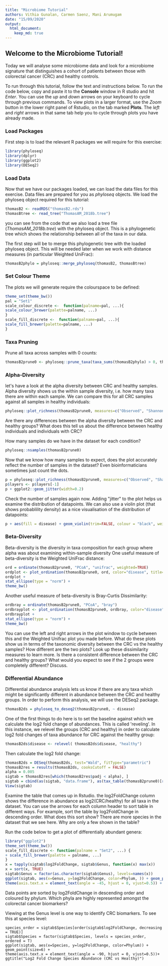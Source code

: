 ```yaml
---
title: "Microbiome Tutorial"
authors: Vithia Gunalan, Carmen Saenz, Mani Arumugam
date: "15/09/2020"
output:
  html_document:
    keep_md: true
---
```



## Welcome to the Microbiome Tutorial!
Today we will analyse some microbiome data and look for a microbiome signature that distinguishes a cohort of patients between those with colorectal cancer (CRC) and healthy controls.

To run through this tutorial, follow the text and instructions below.
To run the code below, copy and paste it to the **Console** window in R studio and hit *Enter*.
You can use the *up* and *down* arrows on your keyboard to cycle through previous commands.
To view plots in a larger format, use the *Zoom* button in the lower right panel of Rstudio, on the tab marked **Plots**.
The *left* and *right* arrows in that same tab help you to cycle through plots you have already made.

### Load Packages

First step is to load the relevant R packages we will require for this exercise:

```r
library(phyloseq)
library(dplyr)
library(ggplot2)
library(DESeq2)
```

### Load Data

Now that we have our packages loaded, we can load the data files for this exercise.
Data files are prepared for you as *phyloseq* objects.
We load the phyloseq object required for this tutorial:

```r
thomasB2 <- readRDS("thomasB2.rds")
thomasBtree <- read_tree("ThomasAM_2018b.tree")
```

you can see from the code that we also load a tree file (_ThomasAM_2018b.tree_) with the phyloseq object.
This is a phylogenetic tree which shows the relationship between all of the taxa in our data.

The first step will be to merge this phylogenetic tree with the loaded phyloseq object.
This will be needed later when we work with distance measures (in particular Weighted UniFrac):

```r
thomasB2phylo = phyloseq::merge_phyloseq(thomasB2, thomasBtree)
```

### Set Colour Theme

The plots we will generate require the colourspace to be defined:

```r
theme_set(theme_bw())
pal = "Set1"
scale_colour_discrete <-  function(palname=pal, ...){
scale_colour_brewer(palette=palname, ...)
}
scale_fill_discrete <-  function(palname=pal, ...){
scale_fill_brewer(palette=palname, ...)
}
```

### Taxa Pruning

Prune all taxa across samples with 0 counts:

```r
thomasB2prune0 <- phyloseq::prune_taxa(taxa_sums(thomasB2phylo) > 0, thomasB2phylo)
```

### Alpha-Diversity

let's have a look at the alpha diversity between CRC and healthy samples.
Alpha diversity shows us the within sample diversity, i.e. how many taxa there are within each sample.
We can compare this for all CRC samples against all samples in healthy individuals:

```r
phyloseq::plot_richness(thomasB2prune0, measures=c("Observed", "Shannon"), x="disease", color="disease")
```

Are there any differences between the alpha diversity between the CRC and healthy groups?
What does this tell us about the difference between healthy individuals and individuals with CRC?

How many samples do we have in the dataset for each condition?

```r
phyloseq::nsamples(thomasB2prune0)
```

Now that we know how many samples to expect, does the plot accurately reflect the number of samples in the dataset?
Even bioinformaticians sometimes just count the dots.


```r
p = phyloseq::plot_richness(thomasB2prune0, measures=c("Observed", "Shannon"), x="disease", color="disease")
p$layers <- p$layers[-1]
p + ggplot2::geom_jitter(width=0.2)
```

Check the number of samples again now.
Adding "jitter" to the plot helps us examine the distribution of datapoints.
We can also use a violin plot (that shows probablility density) as a nice visualisation of the distribution of datapoints:

```r
p + aes(fill = disease) + geom_violin(trim=FALSE, colour = "black", weight = 1) + geom_jitter(width = 0.2, colour = "black")
```

### Beta-Diversity

Beta-diversity is the diversity in taxa composition for each group where alpha was about examining within-sample diversity
One useful measure of beta-diversity is the Weighted UniFrac distance:

```r
ord = ordinate(thomasB2prune0, "PCoA", "unifrac", weighted=TRUE)
ordplot <- plot_ordination(thomasB2prune0, ord, color="disease", title="PCoA Weighted Unifrac Distance CRC vs Healthy")
ordplot +
stat_ellipse(type = "norm") +
theme_bw()
```

Another useful measure of beta-diversity is Bray-Curtis Dissimilarity:

```r
ordbray = ordinate(thomasB2prune0, "PCoA", "bray")
ordbrayplot <- plot_ordination(thomasB2prune0, ordbray, color="disease", title="PCoA Bray-Curtis Dissimilarity CRC vs Healthy")
ordbrayplot +
stat_ellipse(type = "norm") +
theme_bw()
```
You can use the left and right arrows in the plot window to cycle between this and the Weighted Unifrac plot you made before.
What do these plots show us in terms of the taxonomic diversity between the CRC vs the healthy samples?
How different are the two plots? Look up these dissimilarity measures to learn more.
Is there a consistent difference between the CRC and healthy groups?
What would you expect to see if the 2 groups were completely different? Discuss.

### Differential Abundance

Differential abundance analysis lets us know if there are any taxa which might be significantly different in abundance between the CRC and healthy groups.
In order to perform this analysis, we will use the DESeq2 package.



```r
thomasB2ds = phyloseq_to_deseq2(thomasB2prune0, ~ disease)
```

One of the first things to do here is to set the baseline against which we calculate the log2 fold change of abundances.
This is called 'reveling'.
In this instance, we relevel the groups (CRC and healthy) in order to calculate log2 fold changes of taxa abundance for CRC against the healthy group:

```r
thomasB2ds$disease <- relevel( thomasB2ds$disease, "healthy")
```

Then calculate the log2 fold change:

```r
thomasB2ds = DESeq(thomasB2ds, test="Wald", fitType="parametric")
thomasB2res = results(thomasB2ds, cooksCutoff = FALSE)
alpha = 0.005
sigtab = thomasB2res[which(thomasB2res$padj < alpha), ]
sigtab = cbind(as(sigtab, "data.frame"), as(tax_table(thomasB2prune0)[rownames(sigtab), ], "matrix"))
View(sigtab)
```
Examine the table that comes up in Rstudio.
the log2FoldChange column shows the difference in abundance as log2(CRC/healthy) for all taxa in the dataset.
You can use the arrows for each column header to sort table in different ways.
For example, sort the table by log2FoldChange in descending order. What does this sort show?
There are more species in the dataset that we see here. Why are only a few shown in the table?

Run the code below to get a plot of differentially abundant genera:

```r
library("ggplot2")
theme_set(theme_bw())
scale_fill_discrete <- function(palname = "Set2", ...) {
+ scale_fill_brewer(palette = palname, ...)
}
x = tapply(sigtab$log2FoldChange, sigtab$Genus, function(x) max(x))
x = sort(x, TRUE)
sigtab$Genus = factor(as.character(sigtab$Genus), levels=names(x))
ggplot(sigtab, aes(x=Genus, y=log2FoldChange, color=Phylum, )) + geom_point(size=6) +
theme(axis.text.x = element_text(angle = -45, hjust = 0, vjust=0.5)) + ggtitle("Log2 Fold Change Genus Abundance (CRC vs Healthy)")
```
Data points are sorted by log2FoldChange in descending order and coloured by phylum. Which phyla are highly represented amongst the colorectal cancer biomarkers?

Viewing at the Genus level is one way to identify CRC biomarkers.
To see this at species level:
```{r]}
species_order = sigtab$Species[order(sigtab$log2FoldChange, decreasing = TRUE)]
sigtab$Species = factor(sigtab$Species, levels = species_order, ordered = T)
ggplot(sigtab, aes(x=Species, y=log2FoldChange, color=Phylum)) + geom_point(size=6) +
theme(axis.text.x = element_text(angle = -90, hjust = 0, vjust=0.5))+ ggtitle("Log2 Fold Change Species Abundance (CRC vs Healthy)")
```
